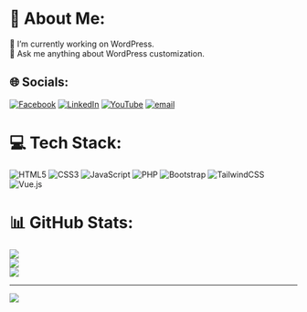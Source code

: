 # 💫 About Me:
🔭 I’m currently working on WordPress.<br>💬 Ask me anything about  WordPress customization.<br>


## 🌐 Socials:
[![Facebook](https://img.shields.io/badge/Facebook-%231877F2.svg?logo=Facebook&logoColor=white)](https://facebook.com/samiulisslam) [![LinkedIn](https://img.shields.io/badge/LinkedIn-%230077B5.svg?logo=linkedin&logoColor=white)](https://linkedin.com/in/stepwithsami) [![YouTube](https://img.shields.io/badge/YouTube-%23FF0000.svg?logo=YouTube&logoColor=white)](https://youtube.com/@stepwithsami) [![email](https://img.shields.io/badge/Email-D14836?logo=gmail&logoColor=white)](mailto:samiul.srss@gamil.com) 

# 💻 Tech Stack:
![HTML5](https://img.shields.io/badge/html5-%23E34F26.svg?style=for-the-badge&logo=html5&logoColor=white) ![CSS3](https://img.shields.io/badge/css3-%231572B6.svg?style=for-the-badge&logo=css3&logoColor=white) ![JavaScript](https://img.shields.io/badge/javascript-%23323330.svg?style=for-the-badge&logo=javascript&logoColor=%23F7DF1E) ![PHP](https://img.shields.io/badge/php-%23777BB4.svg?style=for-the-badge&logo=php&logoColor=white) ![Bootstrap](https://img.shields.io/badge/bootstrap-%238511FA.svg?style=for-the-badge&logo=bootstrap&logoColor=white) ![TailwindCSS](https://img.shields.io/badge/tailwindcss-%2338B2AC.svg?style=for-the-badge&logo=tailwind-css&logoColor=white) ![Vue.js](https://img.shields.io/badge/vue.js-%2335495e.svg?style=for-the-badge&logo=vuedotjs&logoColor=%234FC08D)
# 📊 GitHub Stats:
![](https://github-readme-stats.vercel.app/api?username=samiulisslam&theme=radical&hide_border=false&include_all_commits=false&count_private=false)<br/>
![](https://nirzak-streak-stats.vercel.app/?user=samiulisslam&theme=radical&hide_border=false)<br/>
![](https://github-readme-stats.vercel.app/api/top-langs/?username=samiulisslam&theme=radical&hide_border=false&include_all_commits=false&count_private=false&layout=compact)

---
[![](https://visitcount.itsvg.in/api?id=samiulisslam&icon=8&color=6)](https://visitcount.itsvg.in)

<!-- Proudly created with GPRM ( https://gprm.itsvg.in ) -->
